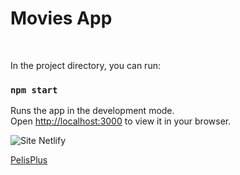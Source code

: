 # Movies App

<br>

In the project directory, you can run:

### `npm start`

Runs the app in the development mode.\
Open [http://localhost:3000](http://localhost:3000) to view it in your browser.

![Site Netlify](https://img.shields.io/badge/Site-Netlify-green?style=for-the-badge)

<a href="https://pelisplusgc.netlify.app">PelisPlus</a>
